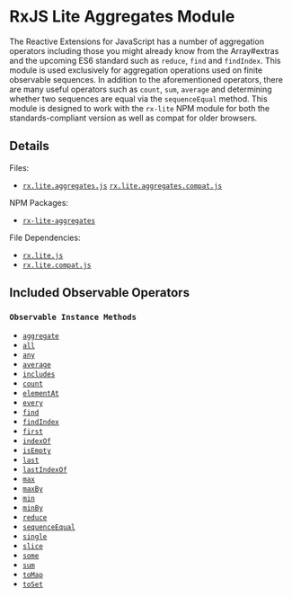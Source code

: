 # RxJS Lite Aggregates Module #

The Reactive Extensions for JavaScript has a number of aggregation operators including those you might already know from the Array#extras and the upcoming ES6 standard such as `reduce`, `find` and `findIndex`.  This module is used exclusively for aggregation operations used on finite observable sequences.  In addition to the aforementioned operators, there are many useful operators such as `count`, `sum`, `average` and determining whether two sequences are equal via the `sequenceEqual` method.  This module is designed to work with the `rx-lite` NPM module for both the standards-compliant version as well as compat for older browsers.

## Details ##

Files:
- [`rx.lite.aggregates.js`](https://github.com/Reactive-Extensions/RxJS/blob/master/modules/rx-lite-aggregates/rx.lite.aggregates.js)
[`rx.lite.aggregates.compat.js`](https://github.com/Reactive-Extensions/RxJS/blob/master/modules/rx-lite-aggregates-compat/rx.lite.aggregates.compat.js)

NPM Packages:
- [`rx-lite-aggregates`](https://www.npmjs.org/package/rx)

File Dependencies:
- [`rx.lite.js`](https://github.com/Reactive-Extensions/RxJS/blob/master/dist/rx.lite.js)
- [`rx.lite.compat.js`](https://github.com/Reactive-Extensions/RxJS/blob/master/dist/rx.lite.compat.js)

## Included Observable Operators ##

### `Observable Instance Methods`
- [`aggregate`](../../api/core/operators/reduce.md)
- [`all`](../../api/core/operators/every.md)
- [`any`](../../api/core/operators/some.md)
- [`average`](../../api/core/operators/average.md)
- [`includes`](../../api/core/operators/includes.md)
- [`count`](../../api/core/operators/count.md)
- [`elementAt`](../../api/core/operators/elementat.md)
- [`every`](../../api/core/operators/every.md)
- [`find`](../../api/core/operators/find.md)
- [`findIndex`](../../api/core/operators/findindex.md)
- [`first`](../../api/core/operators/first.md)
- [`indexOf`](../../api/core/operators/indexof.md)
- [`isEmpty`](../../api/core/operators/isempty.md)
- [`last`](../../api/core/operators/last.md)
- [`lastIndexOf`](../../api/core/operators/lastindexof.md)
- [`max`](../../api/core/operators/max.md)
- [`maxBy`](../../api/core/operators/maxby.md)
- [`min`](../../api/core/operators/min.md)
- [`minBy`](../../api/core/operators/minby.md)
- [`reduce`](../../api/core/operators/reduce.md)
- [`sequenceEqual`](../../api/core/operators/sequenceequal.md)
- [`single`](../../api/core/operators/single.md)
- [`slice`](../../api/core/operators/slice.md)
- [`some`](../../api/core/operators/some.md)
- [`sum`](../../api/core/operators/sum.md)
- [`toMap`](../../api/core/operators/tomap.md)
- [`toSet`](../../api/core/operators/toset.md)
